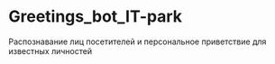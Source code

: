 # Greetings_bot_IT-park
Распознавание лиц посетителей и персональное приветствие для известных личностей
